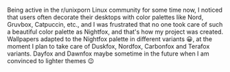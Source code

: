 Being active in the r/unixporn Linux community for some time now, I noticed that users often decorate their desktops with color palettes like Nord, Gruvbox, Catpuccin, etc., and I was frustrated that no one took care of such a beautiful color palette as Nightfox, and that's how my project was created. Wallpapers adapted to the Nightfox palette in different variants 😀, at the moment I plan to take care of Duskfox, Nordfox, Carbonfox and Terafox variants. Dayfox and Dawnfox maybe sometime in the future when I am convinced to lighter themes 😉 
